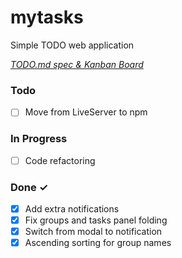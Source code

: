 # mytasks

Simple TODO web application

<em>[TODO.md spec & Kanban Board](https://bit.ly/3fCwKfM)</em>

### Todo

- [ ] Move from LiveServer to npm  

### In Progress

- [ ] Code refactoring  

### Done ✓

- [x] Add extra notifications  
- [x] Fix groups and tasks panel folding  
- [x] Switch from modal to notification  
- [x] Ascending sorting for group names  
